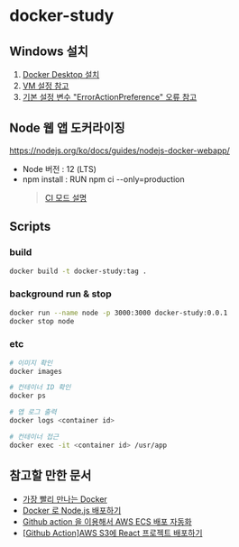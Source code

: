 # docker-study

## Windows 설치

1. [Docker Desktop 설치](https://www.docker.com/products/docker-desktop)
1. [VM 설정 참고](https://docs.docker.com/docker-for-windows/troubleshoot/#virtualization)
1. [기본 설정 변수 "ErrorActionPreference" 오류 참고](
https://blog.gaerae.com/2019/04/docker-for-windows-troubleshooting.html#6)

## Node 웹 앱 도커라이징

https://nodejs.org/ko/docs/guides/nodejs-docker-webapp/

* Node 버전 : 12 (LTS)
* npm install : RUN npm ci --only=production
  > [CI 모드 설명](https://blog.npmjs.org/post/171556855892/introducing-npm-ci-for-faster-more-reliable)

## Scripts

### build
```bash
docker build -t docker-study:tag .
```

### background run & stop
```bash
docker run --name node -p 3000:3000 docker-study:0.0.1
docker stop node
```

### etc
``` bash
# 이미지 확인
docker images 

# 컨테이너 ID 확인
docker ps

# 앱 로그 출력
docker logs <container id>

# 컨테이너 접근
docker exec -it <container id> /usr/app
```

## 참고할 만한 문서

* [가장 빨리 만나는 Docker](http://pyrasis.com/docker.html)
* [Docker 로 Node.js 배포하기](https://seokjun.kim/docker-nginx-node/)
* [Github action 을 이용해서 AWS ECS 배포 자동화](https://velog.io/@q00/Github-action-aws-ecs-Github-CICD-55k38sf8ik)
* [[Github Action]AWS S3에 React 프로젝트 배포하기](https://velog.io/@loakick/Github-Action-AWS-S3%EC%97%90-React-%ED%94%84%EB%A1%9C%EC%A0%9D%ED%8A%B8-%EB%B0%B0%ED%8F%AC%ED%95%98%EA%B8%B0)